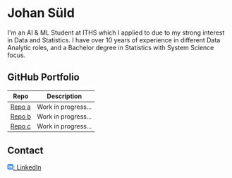 # Johan Süld
I'm an AI & ML Student at ITHS which I applied to due to my strong interest in Data and Statistics. I have over 10 years of experience in different Data Analytic roles, and a Bachelor degree in Statistics with System Science focus.

## GitHub Portfolio
| Repo                           | Description                                                              |
| ------------------------------ | ------------------------------------------------------------------------ |
| [Repo a][a]   | Work in progress...                           |
| [Repo b][b]            | Work in progress...     |
| [Repo c][c]         | Work in progress... 

[a]: https://github.com/
[b]: https://github.com/
[c]: https://github.com/

## Contact
[![linkedIn icon](assets/linkedIn-icon.png): LinkedIn][linkedin]

[linkedin]: https://www.linkedin.com/in/johan-s%C3%BCld-359b97289